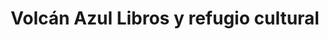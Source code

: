 ---
title: "Volcán Azul Libros y refugio cultural"
url: /cordoba/volcan-azul-libros-y-refugio-cultural/
shop: libros
---